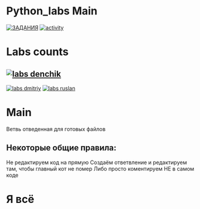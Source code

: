 # Python_labs Main
[![ЗАДАНИЯ](https://img.shields.io/static/v1?label=Google-Disk&message=%D0%97%D0%90%D0%94%D0%90%D0%9D%D0%98%D0%AF&color=red&logo=googledrive&style=for-the-badge&labelColor=black)](https://drive.google.com/drive/folders/1Azp_k1GdCND3BvPCFtL8tq_kPquRT5UE?usp=sharing) 
[![activity](https://img.shields.io/github/commit-activity/w/BaldaAzz/Python_labs?style=for-the-badge&logo=python&logoColor=grass&labelColor=black)](https://github.com/BaldaAzz/Python_labs/commits/main)

# Labs counts

  ## [![labs denchik](https://img.shields.io/github/directory-file-count/BaldaAzz/Python_labs/Denchik??color=blue&labelColor=black&label=Denchik&logo=python&logoColor=grass&style=for-the-badge)](https://github.com/BaldaAzz/Python_labs/tree/main/Denchik)
  [![labs dmitriy](https://img.shields.io/github/directory-file-count/BaldaAzz/Python_labs/Dmitriy??color=blue&labelColor=black&label=Dmitriy&logo=python&logoColor=grass&style=for-the-badge)](https://github.com/BaldaAzz/Python_labs/tree/main/Dmitriy) 
  [![labs ruslan](https://img.shields.io/github/directory-file-count/BaldaAzz/Python_labs/Ruslan??color=blue&labelColor=black&label=Ruslan&logo=python&logoColor=grass&style=for-the-badge)](https://github.com/BaldaAzz/Python_labs/tree/main/Ruslan)

# Main 
  Ветвь отведенная для готовых файлов
  
## Некоторые общие правила:

  Не редактируем код на прямую
    Создаём ответвление и редактируем там, чтобы главный кот не помер
    Либо просто коментируем НЕ в самом коде
    
# Я всё
